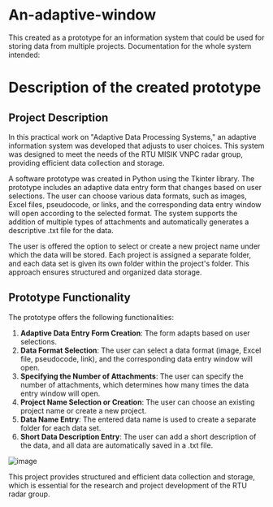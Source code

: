 # An-adaptive-window
This created as a prototype for an information system that could be used for storing data from multiple projects.
Documentation for the whole system intended:


# Description of the created prototype

## Project Description

In this practical work on "Adaptive Data Processing Systems," an adaptive information system was developed that adjusts to user choices. This system was designed to meet the needs of the RTU MISIK VNPC radar group, providing efficient data collection and storage.

A software prototype was created in Python using the Tkinter library. The prototype includes an adaptive data entry form that changes based on user selections. The user can choose various data formats, such as images, Excel files, pseudocode, or links, and the corresponding data entry window will open according to the selected format. The system supports the addition of multiple types of attachments and automatically generates a descriptive .txt file for the data.

The user is offered the option to select or create a new project name under which the data will be stored. Each project is assigned a separate folder, and each data set is given its own folder within the project's folder. This approach ensures structured and organized data storage.

## Prototype Functionality

The prototype offers the following functionalities:

1. **Adaptive Data Entry Form Creation**: The form adapts based on user selections.
2. **Data Format Selection**: The user can select a data format (image, Excel file, pseudocode, link), and the corresponding data entry window will open.
3. **Specifying the Number of Attachments**: The user can specify the number of attachments, which determines how many times the data entry window will open.
4. **Project Name Selection or Creation**: The user can choose an existing project name or create a new project.
5. **Data Name Entry**: The entered data name is used to create a separate folder for each data set.
6. **Short Data Description Entry**: The user can add a short description of the data, and all data are automatically saved in a .txt file.

![image](https://github.com/AijaMonika/An-adaptive-window/assets/72495103/e095afcd-5b4f-447b-b244-7012545fe2a8)

This project provides structured and efficient data collection and storage, which is essential for the research and project development of the RTU radar group.

